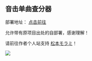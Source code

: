 ## 音击单曲查分器

部署地址： [点击前往](tools.morami.icu/ongeki-songra)

允许带有原项目出处的自部署，感谢理解！

请前往作者个人站支持 [松本モラミ](https://sekai.morami.icu)！

![](https://disk.morami.icu/d/public/cdbd1f9ca9090fc1dba44747e052b25f.jpg?sign=pv1zj3N1RSKDoHJ4QN6pQmCcv_DWG29PpT610a21wjo=:0)
